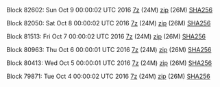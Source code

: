 Block 82602: Sun Oct  9 00:00:02 UTC 2016 [7z](https://transfer.sh/10E3ga/bootstrap.dat.20161009.7z) (24M) [zip](https://transfer.sh/15rKr8/bootstrap.dat.20161009.zip) (26M) [SHA256](https://transfer.sh/cvWKD/sha256.txt)

Block 82050: Sat Oct  8 00:00:02 UTC 2016 [7z](https://transfer.sh/yx9zv/bootstrap.dat.20161008.7z) (24M) [zip](https://transfer.sh/4xMew/bootstrap.dat.20161008.zip) (26M) [SHA256](https://transfer.sh/yfTfp/sha256.txt)

Block 81513: Fri Oct  7 00:00:02 UTC 2016 [7z](https://transfer.sh/Fnixa/bootstrap.dat.20161007.7z) (24M) [zip](https://transfer.sh/z9iNy/bootstrap.dat.20161007.zip) (26M) [SHA256](https://transfer.sh/gAQUp/sha256.txt)

Block 80963: Thu Oct  6 00:00:01 UTC 2016 [7z](https://transfer.sh/bYPs8/bootstrap.dat.20161006.7z) (24M) [zip](https://transfer.sh/zSX57/bootstrap.dat.20161006.zip) (26M) [SHA256](https://transfer.sh/gcsEc/sha256.txt)

Block 80413: Wed Oct  5 00:00:01 UTC 2016 [7z](https://transfer.sh/rp4k3/bootstrap.dat.20161005.7z) (24M) [zip](https://transfer.sh/15zLCo/bootstrap.dat.20161005.zip) (26M) [SHA256](https://transfer.sh/122oeM/sha256.txt)

Block 79871: Tue Oct  4 00:00:02 UTC 2016 [7z](https://transfer.sh/ILprX/bootstrap.dat.20161004.7z) (24M) [zip](https://transfer.sh/p9KDH/bootstrap.dat.20161004.zip) (26M) [SHA256](https://transfer.sh/st4k2/sha256.txt)
